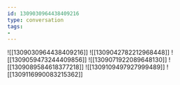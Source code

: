 ```yaml
---
id: 1309030964438409216
type: conversation
tags:
- 
---
```

![[1309030964438409216]]
![[1309042782212968448]]
![[1309059473244409856]]
![[1309071922089648130]]
![[1309089584618377218]]
![[1309109497927999489]]
![[1309116990083215362]]

